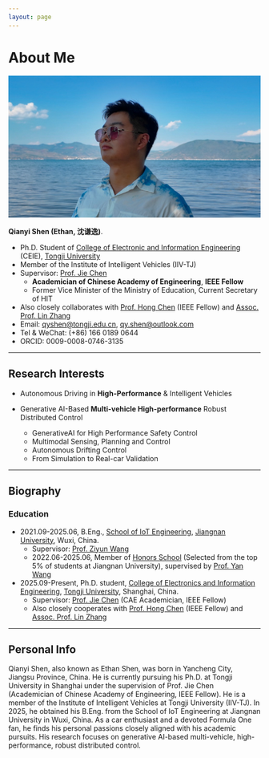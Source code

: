 ```yaml
---
layout: page
---
```


# About Me

<img src="qianyishen.jpg" class="floatpic">

**Qianyi Shen (Ethan, 沈谦逸)**.<br>

- Ph.D. Student of [College of Electronic and Information Engineering](https://see.tongji.edu.cn/) (CEIE), [Tongji University](https://www.tongji.edu.cn/)
- Member of the Institute of Intelligent Vehicles (IIV-TJ)
- Supervisor: [Prof. Jie Chen](https://www.tongji.edu.cn/info/1136/21221.htm)
  - **Academician of Chinese Academy of Engineering**, **IEEE Fellow**
  - Former Vice Minister of the Ministry of Education, Current Secretary of HIT
- Also closely collaborates with [Prof. Hong Chen](https://see.tongji.edu.cn/info/1376/10290.htm) (IEEE Fellow) and [Assoc. Prof. Lin Zhang](https://faculty.tongji.edu.cn/zhanglin123456/zh_CN/index.htm)
- Email: [qyshen@tongji.edu.cn](mailto:qyshen@tongji.edu.cn), [qy.shen@outlook.com](mailto:qy.shen@outlook.com)
- Tel & WeChat: (+86) 166 0189 0644
- ORCID: 0009-0008-0746-3135

---

## Research Interests

- Autonomous Driving in **High-Performance** & Intelligent Vehicles
  
- Generative AI-Based **Multi-vehicle High-performance** Robust Distributed Control
  - GenerativeAI for High Performance Safety Control
  - Multimodal Sensing, Planning and Control
  - Autonomous Drifting Control
  - From Simulation to Real-car Validation

---

## Biography
### Education
- 2021.09-2025.06, B.Eng., [School of IoT Engineering](https://iot.jiangnan.edu.cn/), [Jiangnan University](https://www.jiangnan.edu.cn/), Wuxi, China.
  - Supervisor: [Prof. Ziyun Wang](https://iot.jiangnan.edu.cn/info/1141/3583.htm)
  - 2022.06-2025.06, Member of [Honors School](https://honorschool.jiangnan.edu.cn/) (Selected from the top 5% of students at Jiangnan University), supervised by [Prof. Yan Wang](https://iot.jiangnan.edu.cn/info/1141/3534.htm) 
- 2025.09-Present, Ph.D. student, [College of Electronics and Information Engineering](https://see.tongji.edu.cn/), [Tongji University](https://www.tongji.edu.cn/), Shanghai, China.
  - Supervisor: [Prof. Jie Chen](https://www.tongji.edu.cn/info/1136/21221.htm) (CAE Academician, IEEE Fellow)
  - Also closely cooperates with [Prof. Hong Chen](https://see.tongji.edu.cn/info/1376/10290.htm) (IEEE Fellow) and [Assoc. Prof. Lin Zhang](https://faculty.tongji.edu.cn/zhanglin123456/zh_CN/index.htm)

<!-- ### Experiences -->

---

## Personal Info
Qianyi Shen, also known as Ethan Shen, was born in Yancheng City, Jiangsu Province, China. He is currently pursuing his Ph.D. at Tongji University in Shanghai under the supervision of Prof. Jie Chen (Academician of Chinese Academy of Engineering, IEEE Fellow). He is a member of the Institute of Intelligent Vehicles at Tongji University (IIV-TJ). In 2025, he obtained his B.Eng. from the School of IoT Engineering at Jiangnan University in Wuxi, China. As a car enthusiast and a devoted Formula One fan, he finds his personal passions closely aligned with his academic pursuits. His research focuses on generative AI-based multi-vehicle, high-performance, robust distributed control.

<br>